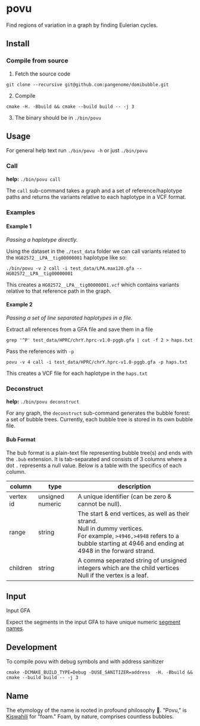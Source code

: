 # povu
Find regions of variation in a graph by finding Eulerian cycles.


## Install

### Compile from source

1. Fetch the source code
```
git clone --recursive git@github.com:pangenome/domibubble.git
```

2. Compile
```
cmake -H. -Bbuild && cmake --build build -- -j 3
```

3. The binary should be in `./bin/povu`


## Usage

For general help text run `./bin/povu -h` or just `./bin/povu`

### Call

**help:** `./bin/povu call`

The `call` sub-command takes a graph and a set of reference/haplotype paths and returns the variants
relative to each haplotype in a VCF format.


### Examples

#### Example 1

*Passing a haplotype directly.*

Using the dataset in the `./test_data` folder we can call variants related to the
`HG02572__LPA__tig00000001` haplotype like so:


```
./bin/povu -v 2 call -i test_data/LPA.max120.gfa -- HG02572__LPA__tig00000001
```

This creates a `HG02572__LPA__tig00000001.vcf` which contains variants relative to that reference path in the graph.


#### Example 2

*Passing a set of line separated haplotypes in a file.*

Extract all references from a GFA file and save them in a file
```
grep '^P' test_data/HPRC/chrY.hprc-v1.0-pggb.gfa | cut -f 2 > haps.txt
```

Pass the references with `-p`
```
povu -v 4 call -i test_data/HPRC/chrY.hprc-v1.0-pggb.gfa -p haps.txt
```

This creates a VCF file for each haplotype in the `haps.txt`


### Deconstruct

**help:** `./bin/povu deconstruct`

For any graph, the `deconstruct` sub-command generates the bubble forest: a set of bubble trees. Currently, each bubble tree is stored in its own bubble file.

#### Bub Format

The bub format is a plain-text file representing bubble tree(s) and ends with the `.bub` extension. It is tab-separated and consists of 3 columns where a dot `.` represents a null value.
Below is a table with the specifics of each column.

| column    | type             | description                                                                                                                                                                                   |
|-----------|------------------|-----------------------------------------------------------------------------------------------------------------------------------------------------------------------------------------------|
| vertex id | unsigned numeric | A unique identifier (can be zero & cannot be null).                                                                                                                                           |
| range     | string           | The start & end vertices, as well as their strand. <br> Null in dummy vertices. <br> For example, `>4946,>4948` refers to a bubble starting at 4946 and ending at 4948 in the forward strand. |
| children  | string           | A comma seperated string of unsigned integers which are the child vertices <br> Null if the vertex is a leaf.                                                                                 |



## Input
Input GFA

Expect the segments in the input GFA to have unique numeric [segment names](https://github.com/GFA-spec/GFA-spec/blob/master/GFA1.md#s-segment-line).


## Development

To compile povu with debug symbols and with address sanitizer

```
cmake -DCMAKE_BUILD_TYPE=Debug -DUSE_SANITIZER=address  -H. -Bbuild && cmake --build build -- -j 3
```

## Name

The etymology of the name is rooted in profound philosophy 🤔. "Povu," is [Kiswahili](https://en.wikipedia.org/wiki/Swahili_language) for "foam." Foam, by nature, comprises countless bubbles.
